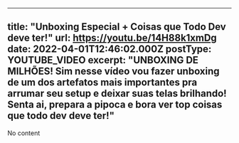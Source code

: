 ---
  title: "Unboxing Especial + Coisas que Todo Dev deve ter!"
  url: https://youtu.be/14H88k1xmDg
  date: 2022-04-01T12:46:02.000Z
  postType: YOUTUBE_VIDEO
  excerpt: "UNBOXING DE MILHÕES! Sim nesse vídeo vou fazer unboxing de um dos artefatos mais importantes pra arrumar seu setup e deixar suas telas brilhando! Senta ai, prepara a pipoca e bora ver top coisas que todo dev deve ter!"
  ---
  
  No content
  